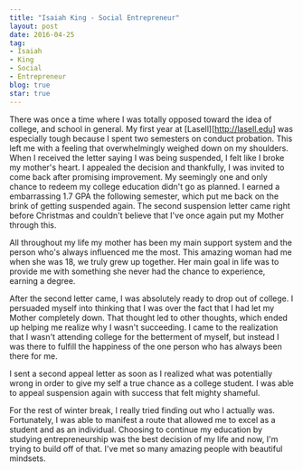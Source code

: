 ```yaml
---
title: "Isaiah King - Social Entrepreneur"
layout: post
date: 2016-04-25
tag:
- Isaiah
- King
- Social
- Entrepreneur
blog: true
star: true
---
```


There was once a time where I was totally opposed toward the idea of college,
and school in general. My first year at [Lasell][http://lasell.edu] was especially tough because I
spent two semesters on conduct probation. This left me with a feeling that
overwhelmingly weighed down on my shoulders. When I received the letter saying I
was being suspended, I felt like I broke my mother's heart. I appealed the
decision and thankfully, I was invited to come back after promising improvement.
My seemingly one and only chance to redeem my college education didn't go as
planned. I earned a embarrassing 1.7 GPA the following semester, which put me
back on the brink of getting suspended again. The second suspension letter came
right before Christmas and couldn't believe that I've once again put my Mother
through this.

All throughout my life my mother has been my main support system and the person
who's always influenced me the most. This amazing woman had me when she was 18,
we truly grew up together. Her main goal in life was to provide me with something
she never had the chance to experience, earning a degree.

After the second letter came, I was absolutely ready to drop out of college. I
persuaded myself into thinking that I was over the fact that I had let my Mother
completely down. That thought led to other thoughts, which ended up helping me
realize why I wasn't succeeding. I came to the realization that I wasn't attending
college for the betterment of myself, but instead I was there to fulfill the
happiness of the one person who has always been there for me.

I sent a second appeal letter as soon as I realized what was potentially wrong
in order to give my self a true chance as a college student. I was able to appeal
suspension again with success that felt mighty shameful.

For the rest of winter break, I really tried finding out who I actually was.
Fortunately, I was able to manifest a route that allowed me to excel as a student
and as an individual. Choosing to continue my education by studying entrepreneurship
was the best decision of my life and now, I'm trying to build off of that. I've
met so many amazing people with beautiful mindsets.
